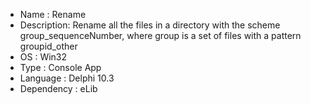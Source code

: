  * Name       : Rename
 * Description: Rename all the files in a directory with the scheme group_sequenceNumber, where group is a set of files with a pattern groupid_other
 * OS         : Win32
 * Type       : Console App
 * Language   : Delphi 10.3
 * Dependency : eLib